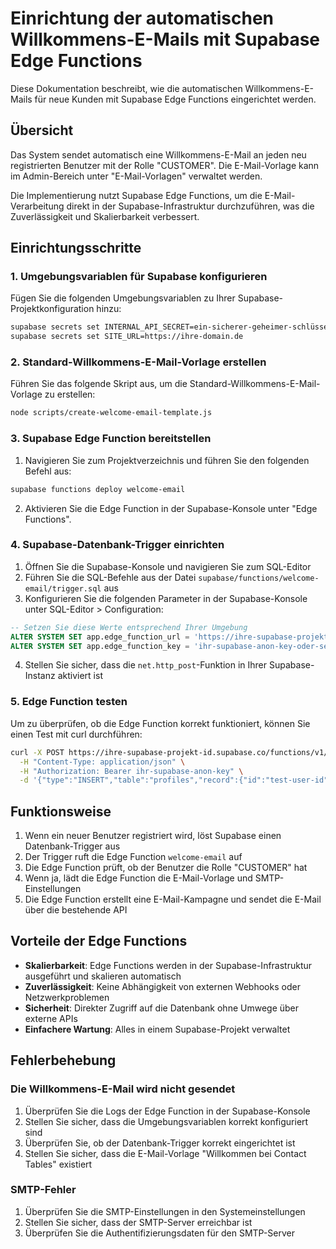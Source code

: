 # Einrichtung der automatischen Willkommens-E-Mails mit Supabase Edge Functions

Diese Dokumentation beschreibt, wie die automatischen Willkommens-E-Mails für neue Kunden mit Supabase Edge Functions eingerichtet werden.

## Übersicht

Das System sendet automatisch eine Willkommens-E-Mail an jeden neu registrierten Benutzer mit der Rolle "CUSTOMER". Die E-Mail-Vorlage kann im Admin-Bereich unter "E-Mail-Vorlagen" verwaltet werden.

Die Implementierung nutzt Supabase Edge Functions, um die E-Mail-Verarbeitung direkt in der Supabase-Infrastruktur durchzuführen, was die Zuverlässigkeit und Skalierbarkeit verbessert.

## Einrichtungsschritte

### 1. Umgebungsvariablen für Supabase konfigurieren

Fügen Sie die folgenden Umgebungsvariablen zu Ihrer Supabase-Projektkonfiguration hinzu:

```bash
supabase secrets set INTERNAL_API_SECRET=ein-sicherer-geheimer-schlüssel
supabase secrets set SITE_URL=https://ihre-domain.de
```

### 2. Standard-Willkommens-E-Mail-Vorlage erstellen

Führen Sie das folgende Skript aus, um die Standard-Willkommens-E-Mail-Vorlage zu erstellen:

```bash
node scripts/create-welcome-email-template.js
```

### 3. Supabase Edge Function bereitstellen

1. Navigieren Sie zum Projektverzeichnis und führen Sie den folgenden Befehl aus:

```bash
supabase functions deploy welcome-email
```

2. Aktivieren Sie die Edge Function in der Supabase-Konsole unter "Edge Functions".

### 4. Supabase-Datenbank-Trigger einrichten

1. Öffnen Sie die Supabase-Konsole und navigieren Sie zum SQL-Editor
2. Führen Sie die SQL-Befehle aus der Datei `supabase/functions/welcome-email/trigger.sql` aus
3. Konfigurieren Sie die folgenden Parameter in der Supabase-Konsole unter SQL-Editor > Configuration:

```sql
-- Setzen Sie diese Werte entsprechend Ihrer Umgebung
ALTER SYSTEM SET app.edge_function_url = 'https://ihre-supabase-projekt-id.supabase.co/functions/v1';
ALTER SYSTEM SET app.edge_function_key = 'ihr-supabase-anon-key-oder-service-key';
```

4. Stellen Sie sicher, dass die `net.http_post`-Funktion in Ihrer Supabase-Instanz aktiviert ist

### 5. Edge Function testen

Um zu überprüfen, ob die Edge Function korrekt funktioniert, können Sie einen Test mit curl durchführen:

```bash
curl -X POST https://ihre-supabase-projekt-id.supabase.co/functions/v1/welcome-email \
  -H "Content-Type: application/json" \
  -H "Authorization: Bearer ihr-supabase-anon-key" \
  -d '{"type":"INSERT","table":"profiles","record":{"id":"test-user-id","role":"CUSTOMER"}}'
```

## Funktionsweise

1. Wenn ein neuer Benutzer registriert wird, löst Supabase einen Datenbank-Trigger aus
2. Der Trigger ruft die Edge Function `welcome-email` auf
3. Die Edge Function prüft, ob der Benutzer die Rolle "CUSTOMER" hat
4. Wenn ja, lädt die Edge Function die E-Mail-Vorlage und SMTP-Einstellungen
5. Die Edge Function erstellt eine E-Mail-Kampagne und sendet die E-Mail über die bestehende API

## Vorteile der Edge Functions

- **Skalierbarkeit**: Edge Functions werden in der Supabase-Infrastruktur ausgeführt und skalieren automatisch
- **Zuverlässigkeit**: Keine Abhängigkeit von externen Webhooks oder Netzwerkproblemen
- **Sicherheit**: Direkter Zugriff auf die Datenbank ohne Umwege über externe APIs
- **Einfachere Wartung**: Alles in einem Supabase-Projekt verwaltet

## Fehlerbehebung

### Die Willkommens-E-Mail wird nicht gesendet

1. Überprüfen Sie die Logs der Edge Function in der Supabase-Konsole
2. Stellen Sie sicher, dass die Umgebungsvariablen korrekt konfiguriert sind
3. Überprüfen Sie, ob der Datenbank-Trigger korrekt eingerichtet ist
4. Stellen Sie sicher, dass die E-Mail-Vorlage "Willkommen bei Contact Tables" existiert

### SMTP-Fehler

1. Überprüfen Sie die SMTP-Einstellungen in den Systemeinstellungen
2. Stellen Sie sicher, dass der SMTP-Server erreichbar ist
3. Überprüfen Sie die Authentifizierungsdaten für den SMTP-Server
